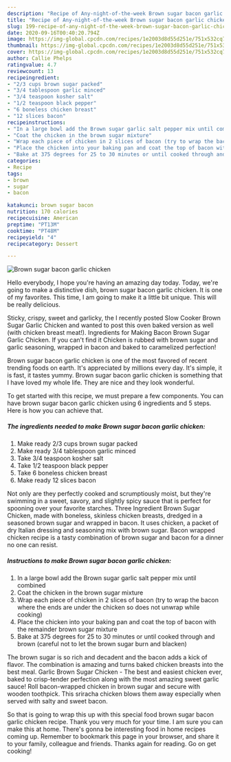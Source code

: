 ```yaml
---
description: "Recipe of Any-night-of-the-week Brown sugar bacon garlic chicken"
title: "Recipe of Any-night-of-the-week Brown sugar bacon garlic chicken"
slug: 199-recipe-of-any-night-of-the-week-brown-sugar-bacon-garlic-chicken
date: 2020-09-16T00:40:20.794Z
image: https://img-global.cpcdn.com/recipes/1e2003d8d55d251e/751x532cq70/brown-sugar-bacon-garlic-chicken-recipe-main-photo.jpg
thumbnail: https://img-global.cpcdn.com/recipes/1e2003d8d55d251e/751x532cq70/brown-sugar-bacon-garlic-chicken-recipe-main-photo.jpg
cover: https://img-global.cpcdn.com/recipes/1e2003d8d55d251e/751x532cq70/brown-sugar-bacon-garlic-chicken-recipe-main-photo.jpg
author: Callie Phelps
ratingvalue: 4.7
reviewcount: 13
recipeingredient:
- "2/3 cups brown sugar packed"
- "3/4 tablespoon garlic minced"
- "3/4 teaspoon kosher salt"
- "1/2 teaspoon black pepper"
- "6 boneless chicken breast"
- "12 slices bacon"
recipeinstructions:
- "In a large bowl add the Brown sugar garlic salt pepper mix until combined"
- "Coat the chicken in the brown sugar mixture"
- "Wrap each piece of chicken in 2 slices of bacon (try to wrap the bacon where the ends are under the chicken so does not unwrap while cooking)"
- "Place the chicken into your baking pan and coat the top of bacon with the remainder brown sugar mixture"
- "Bake at 375 degrees for 25 to 30 minutes or until cooked through and brown (careful not to let the brown sugar burn and blacken)"
categories:
- Recipe
tags:
- brown
- sugar
- bacon

katakunci: brown sugar bacon 
nutrition: 170 calories
recipecuisine: American
preptime: "PT13M"
cooktime: "PT48M"
recipeyield: "4"
recipecategory: Dessert

---
```



![Brown sugar bacon garlic chicken](https://img-global.cpcdn.com/recipes/1e2003d8d55d251e/751x532cq70/brown-sugar-bacon-garlic-chicken-recipe-main-photo.jpg)

Hello everybody, I hope you're having an amazing day today. Today, we're going to make a distinctive dish, brown sugar bacon garlic chicken. It is one of my favorites. This time, I am going to make it a little bit unique. This will be really delicious.

Sticky, crispy, sweet and garlicky, the I recently posted Slow Cooker Brown Sugar Garlic Chicken and wanted to post this oven baked version as well (with chicken breast meat!). Ingredients for Making Bacon Brown Sugar Garlic Chicken. If you can&#39;t find it Chicken is rubbed with brown sugar and garlic seasoning, wrapped in bacon and baked to caramelized perfection!

Brown sugar bacon garlic chicken is one of the most favored of recent trending foods on earth. It's appreciated by millions every day. It's simple, it is fast, it tastes yummy. Brown sugar bacon garlic chicken is something that I have loved my whole life. They are nice and they look wonderful.


To get started with this recipe, we must prepare a few components. You can have brown sugar bacon garlic chicken using 6 ingredients and 5 steps. Here is how you can achieve that.

<!--inarticleads1-->

##### The ingredients needed to make Brown sugar bacon garlic chicken:

1. Make ready 2/3 cups brown sugar packed
1. Make ready 3/4 tablespoon garlic minced
1. Take 3/4 teaspoon kosher salt
1. Take 1/2 teaspoon black pepper
1. Take 6 boneless chicken breast
1. Make ready 12 slices bacon


Not only are they perfectly cooked and scrumptiously moist, but they&#39;re swimming in a sweet, savory, and slightly spicy sauce that is perfect for spooning over your favorite starches. Three Ingredient Brown Sugar Chicken, made with boneless, skinless chicken breasts, dredged in a seasoned brown sugar and wrapped in bacon. It uses chicken, a packet of dry Italian dressing and seasoning mix with brown sugar. Bacon wrapped chicken recipe is a tasty combination of brown sugar and bacon for a dinner no one can resist. 

<!--inarticleads2-->

##### Instructions to make Brown sugar bacon garlic chicken:

1. In a large bowl add the Brown sugar garlic salt pepper mix until combined
1. Coat the chicken in the brown sugar mixture
1. Wrap each piece of chicken in 2 slices of bacon (try to wrap the bacon where the ends are under the chicken so does not unwrap while cooking)
1. Place the chicken into your baking pan and coat the top of bacon with the remainder brown sugar mixture
1. Bake at 375 degrees for 25 to 30 minutes or until cooked through and brown (careful not to let the brown sugar burn and blacken)


The brown sugar is so rich and decadent and the bacon adds a kick of flavor. The combination is amazing and turns baked chicken breasts into the best meal. Garlic Brown Sugar Chicken - The best and easiest chicken ever, baked to crisp-tender perfection along with the most amazing sweet garlic sauce! Roll bacon-wrapped chicken in brown sugar and secure with wooden toothpick. This sriracha chicken blows them away especially when served with salty and sweet bacon. 

So that is going to wrap this up with this special food brown sugar bacon garlic chicken recipe. Thank you very much for your time. I am sure you can make this at home. There's gonna be interesting food in home recipes coming up. Remember to bookmark this page in your browser, and share it to your family, colleague and friends. Thanks again for reading. Go on get cooking!

